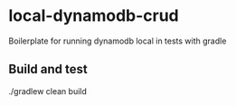 # local-dynamodb-crud

Boilerplate for running dynamodb local in tests with gradle

## Build and test

./gradlew clean build
